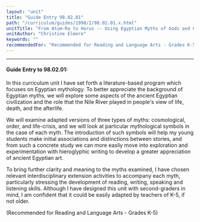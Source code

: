 ```yaml
---
layout: "unit"
title: "Guide Entry 98.02.01"
path: "/curriculum/guides/1998/2/98.02.01.x.html"
unitTitle: "From Atum-Ra to Horus -- Using Egyptian Myths of Gods and Goddesses as Springboards to Increased Literacy"
unitAuthor: "Christine Elmore"
keywords: ""
recommendedFor: "Recommended for Reading and Language Arts - Grades K-5"
---
```

<body>
<hr/>
 <h4>
  Guide Entry to 98.02.01:
 </h4>
 In this curriculum unit I have set forth a literature-based program which focuses on Egyptian mythology.  To better appreciate the background of Egyptian myths, we will explore some aspects of the ancient Egyptian civilization and the role that the Nile River played in people's view of life, death, and the afterlife.
 <p>
  We will examine adapted versions of three types of myths:  cosmological, order, and life-crisis, and we will look at particular mythological symbols in the case of each myth.  The introduction of such symbols will help my young students make initial associations and distinctions between stories, and from such a concrete study we can more easily move into exploration and experimentation with hieroglyphic writing to develop a greater appreciation of ancient Egyptian art.
 </p>
 <p>
  <span class="indent">
  </span>
  To bring further clarity and meaning to the myths examined, I have chosen relevant interdisciplinary extension activities to accompany each myth, particularly stressing the development of reading, writing, speaking and listening skills.  Although I have designed this unit with second-graders in mind, I am confident that it could be easily adapted by teachers of K-5, if not older.
 </p>
 <p>
  (Recommended for Reading and Language Arts - Grades K-5)
 </p>

</body>
